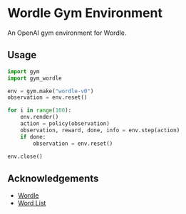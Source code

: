 # Wordle Gym Environment

An OpenAI gym environment for Wordle.

## Usage

```python
import gym
import gym_wordle

env = gym.make("wordle-v0")
observation = env.reset()

for i in range(100):
    env.render()
    action = policy(observation)
    observation, reward, done, info = env.step(action)
    if done:
        observation = env.reset()

env.close()
```

## Acknowledgements

- [Wordle](https://www.nytimes.com/games/wordle/index.html)
- [Word List](https://gist.github.com/cfreshman/a03ef2cba789d8cf00c08f767e0fad7b)
